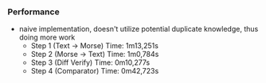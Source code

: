 

### Performance 
- naive implementation, doesn't utilize potential duplicate knowledge, thus doing more work
    - Step 1 (Text -> Morse) Time: 1m13,251s
    - Step 2 (Morse -> Text) Time: 1m0,784s
    - Step 3 (Diff Verify)   Time: 0m10,277s
    - Step 4 (Comparator)    Time: 0m42,723s